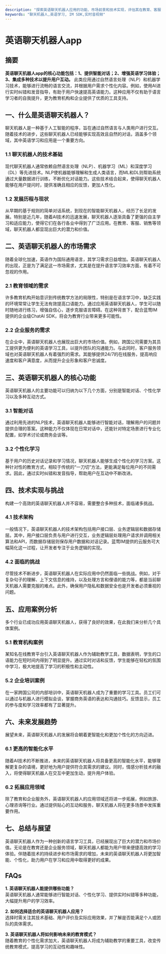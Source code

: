 ```yaml
---
description: "探索英语聊天机器人应用的功能、市场前景和技术实现，评估其在教育、客服等领域的应用潜力。"
keywords: "聊天机器人,英语学习, IM SDK,实时音视频"
---
```

# 英语聊天机器人app  

## 摘要

**英语聊天机器人app的核心功能包括：1、提供智能对话；2、增强英语学习体验；3、集成多种技术以提升用户互动。** 此类应用通过自然语言处理（NLP）和机器学习技术，能够进行流畅的语言交流，并根据用户需求个性化内容。例如，使用AI进行实时纠错和发音指导，有助于用户快速提高英语能力。这种应用不仅有助于语言学习者的自我提升，更为教育机构和企业提供了优质的工具支持。

## 一、什么是英语聊天机器人？

聊天机器人是一种基于人工智能的程序，旨在通过自然语言与人类用户进行交互。随着技术的进步，这些聊天机器人已经能够实现高效且自然的对话，涵盖多个领域，其中英语学习和应用是一个重要方向。

### 1.1 聊天机器人的技术基础

现代聊天机器人通常依赖自然语言处理（NLP）、机器学习（ML）和深度学习（DL）等先进技术。NLP使机器能够理解和生成人类语言，而ML和DL则帮助系统通过大量数据进行训练，不断优化对话能力。这些技术结合起来，使得聊天机器人能够在用户提问时，提供准确且相应的反馈，更加人性化。

### 1.2 发展历程与现状

从早期的基于规则的简单对话系统，到现在的智能聊天机器人，经历了长足的发展。特别是近几年，随着AI技术的迅速发展，聊天机器人逐渐具备了更强的自主学习和适应能力，使得它们在各行各业中得到了广泛应用。在教育、客服、销售等领域，聊天机器人都显现出巨大的潜力和价值。

## 二、英语聊天机器人的市场需求

随着全球化加速，英语作为国际通用语言，其学习需求日益增加。英语聊天机器人的出现，正是为了满足这一市场需求，尤其是在提升语言学习效率方面，有着不可忽视的作用。

### 2.1 教育领域的需求

许多教育机构开始意识到传统教学方法的局限性，特别是在语言学习中，缺乏实践的环境常常让学生无法有效提高口语能力。通过应用英语聊天机器人，学生可以随时随地进行练习，增强自信心，逐步克服语言障碍。在这种背景下，配合蓝莺IM提供的企业级ChatAI SDK，将会为教育行业带来更多可能性。

### 2.2 企业服务的需求

在企业中，英语聊天机器人也展现出巨大的市场价值。例如，跨国公司需要为其员工提供更为便利的英语学习工具，以提升团队的沟通能力。与此同时，客户服务领域也对英语聊天机器人有着强烈的需求。其能够提供24/7的在线服务，提高响应速度和客户满意度，从而提升企业形象和客户忠诚度。

## 三、英语聊天机器人的核心功能

英语聊天机器人的主要功能可以归纳为以下几个方面，分别是智能对话、个性化学习以及多种互动方式。

### 3.1 智能对话

通过利用先进的NLP技术，英语聊天机器人能够进行智能对话，理解用户的问题并提供合理的答案。这种能力不仅体现在日常对话中，还能针对特定场景进行专业化配置，如学术讨论或商务会谈等。

### 3.2 个性化学习

基于用户的历史对话记录和学习情况，聊天机器人能够生成个性化的学习方案。这种针对性的教育方式，相较于传统的“一刀切”方法，更能满足每位用户的不同需求。因此，通过实时纠错和发音指导，帮助用户在互动中不断改进。

## 四、技术实现与挑战

构建一个高效的英语聊天机器人并不容易，需要整合多种技术，面临诸多挑战。

### 4.1 技术架构

一般情况下，英语聊天机器人的技术架构包括用户接口层、业务逻辑层和数据存储层。其中，用户接口层负责与用户进行交互，业务逻辑层处理用户请求并调用相关算法和API，而数据存储层则保存用户数据和对话记录。蓝莺IM提供的云服务可大幅简化这一过程，让开发者专注于业务逻辑的实现。

### 4.2 面临的挑战

尽管技术不断进步，英语聊天机器人在实际应用中仍然面临一些挑战。例如，对于复杂句子的理解、上下文信息的维持，以及处理方言和俚语的能力等，都是当前聊天机器人需要克服的难点。此外，确保用户隐私和数据安全也是开发者必须重视的问题。

## 五、应用案例分析

多个行业已成功应用英语聊天机器人，获得了良好的效果，在此我们来分析几个具体案例。

### 5.1 教育机构案例

某知名在线教育平台引入英语聊天机器人作为辅助教学工具，数据表明，学生的口语能力在短时间内得到了明显提升。通过实时对话和反馈，学生能够在轻松的氛围中学习，极大地提高了学习的积极性和主动性。

### 5.2 企业培训案例

在一家跨国公司的内部培训中，英语聊天机器人成为了重要的学习工具。员工们可以通过与机器人进行模拟会谈，掌握商务英语的表达和沟通技巧。反馈显示，员工的参与度和学习效率都有了显著提升。

## 六、未来发展趋势

展望未来，英语聊天机器人的发展将会朝着更智能化和更加个性化的方向迈进。

### 6.1 更高的智能化水平

随着AI技术的不断推进，未来的英语聊天机器人将具备更高的智能化水平，能够理解更复杂的语境，更好地为用户提供符合其需求的建议。同时，情感分析技术的融入，将使得聊天机器人在交互中更加生动，提升用户体验。

### 6.2 拓展应用领域

除了教育和企业服务外，英语聊天机器人的应用领域还将进一步拓展，例如旅游、心理咨询等行业。通过提供贴心的互动和服务，聊天机器人将在更多场景中发挥重要作用。

## 七、总结与展望

英语聊天机器人作为一种创新的语言学习工具，已经展现出了巨大的潜力和市场价值。无论是在教育还是企业服务领域，聊天机器人都能为用户带来便捷高效的学习体验。伴随着技术的持续进步和市场需求的增加，未来的英语聊天机器人将更加智能、个性化，助力用户在学习和应用中取得更好的成果。

## FAQs

**1. 英语聊天机器人能提供哪些功能？**  
英语聊天机器人通常能够进行智能对话、个性化学习、提供实时纠错等多种功能，大幅提升用户的学习效率。

**2. 如何选择适合的英语聊天机器人应用？**  
选择时需关注其技术基础、用户评价及实际应用效果，并了解是否能满足个人或团队的具体需求。

**3. 英语聊天机器人将如何影响未来的教育模式？**  
随着教育的个性化需求加大，英语聊天机器人将成为辅助教学的重要工具，改变传统教育模式，提高学习的互动性和趣味性。
